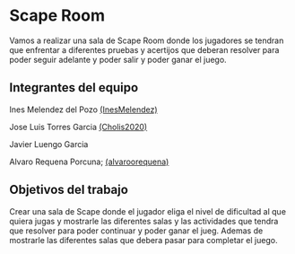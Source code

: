 # Scape  Room

Vamos a realizar una sala de Scape Room donde los jugadores se tendran que enfrentar a diferentes pruebas y acertijos que deberan resolver para poder seguir adelante y poder salir y poder ganar el juego.

## Integrantes del equipo

Ines Melendez del Pozo [(InesMelendez)](https://github.com/InesMelendez)

Jose Luis Torres Garcia [(Cholis2020)](https://github.com/Cholis2020) 

Javier Luengo Garcia 

Alvaro Requena Porcuna; [(alvaroorequena)](https://github.com/alvaroorequena)

## Objetivos del trabajo

Crear una sala de Scape donde el jugador eliga el nivel de dificultad al que quiera jugas y mostrarle las diferentes salas y las actividades que tendra que resolver para poder continuar y poder ganar el jueg. Ademas de mostrarle las diferentes salas que debera pasar para completar el juego.
